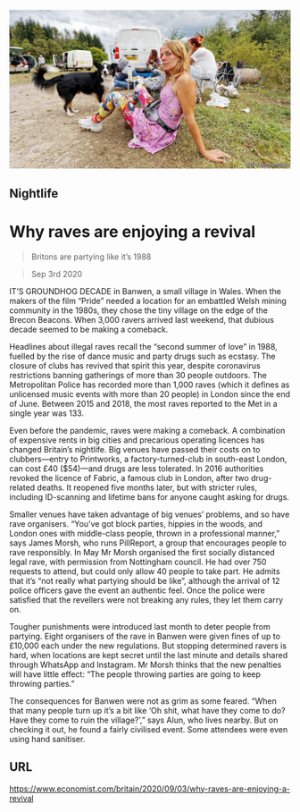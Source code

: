 ![](./images/20200905_BRP006_0.jpg)

## Nightlife

# Why raves are enjoying a revival

> Britons are partying like it’s 1988

> Sep 3rd 2020

IT’S GROUNDHOG DECADE in Banwen, a small village in Wales. When the makers of the film “Pride” needed a location for an embattled Welsh mining community in the 1980s, they chose the tiny village on the edge of the Brecon Beacons. When 3,000 ravers arrived last weekend, that dubious decade seemed to be making a comeback.

Headlines about illegal raves recall the “second summer of love” in 1988, fuelled by the rise of dance music and party drugs such as ecstasy. The closure of clubs has revived that spirit this year, despite coronavirus restrictions banning gatherings of more than 30 people outdoors. The Metropolitan Police has recorded more than 1,000 raves (which it defines as unlicensed music events with more than 20 people) in London since the end of June. Between 2015 and 2018, the most raves reported to the Met in a single year was 133.

Even before the pandemic, raves were making a comeback. A combination of expensive rents in big cities and precarious operating licences has changed Britain’s nightlife. Big venues have passed their costs on to clubbers—entry to Printworks, a factory-turned-club in south-east London, can cost £40 ($54)—and drugs are less tolerated. In 2016 authorities revoked the licence of Fabric, a famous club in London, after two drug-related deaths. It reopened five months later, but with stricter rules, including ID-scanning and lifetime bans for anyone caught asking for drugs.

Smaller venues have taken advantage of big venues’ problems, and so have rave organisers. “You’ve got block parties, hippies in the woods, and London ones with middle-class people, thrown in a professional manner,” says James Morsh, who runs PillReport, a group that encourages people to rave responsibly. In May Mr Morsh organised the first socially distanced legal rave, with permission from Nottingham council. He had over 750 requests to attend, but could only allow 40 people to take part. He admits that it’s “not really what partying should be like”, although the arrival of 12 police officers gave the event an authentic feel. Once the police were satisfied that the revellers were not breaking any rules, they let them carry on.

Tougher punishments were introduced last month to deter people from partying. Eight organisers of the rave in Banwen were given fines of up to £10,000 each under the new regulations. But stopping determined ravers is hard, when locations are kept secret until the last minute and details shared through WhatsApp and Instagram. Mr Morsh thinks that the new penalties will have little effect: “The people throwing parties are going to keep throwing parties.”

The consequences for Banwen were not as grim as some feared. “When that many people turn up it’s a bit like ‘Oh shit, what have they come to do? Have they come to ruin the village?’,” says Alun, who lives nearby. But on checking it out, he found a fairly civilised event. Some attendees were even using hand sanitiser.

## URL

https://www.economist.com/britain/2020/09/03/why-raves-are-enjoying-a-revival
